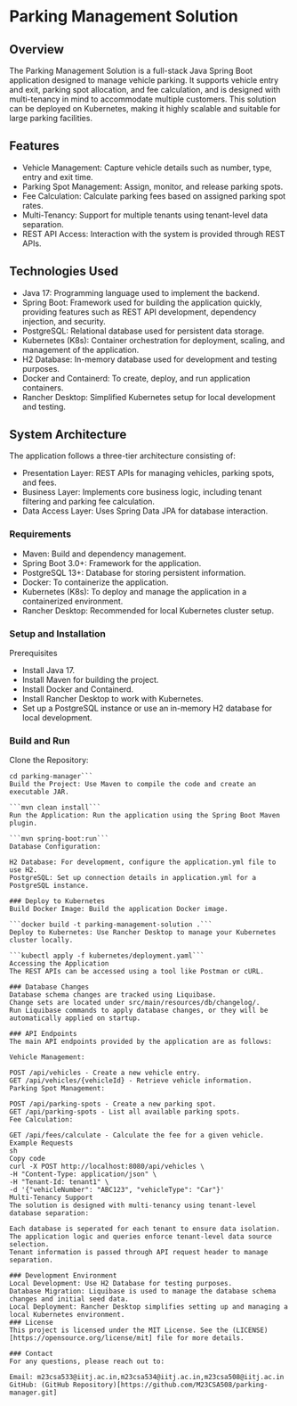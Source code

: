 # Parking Management Solution
## Overview
The Parking Management Solution is a full-stack Java Spring Boot application designed to manage vehicle parking. It supports vehicle entry and exit, parking spot allocation, and fee calculation, and is designed with multi-tenancy in mind to accommodate multiple customers. This solution can be deployed on Kubernetes, making it highly scalable and suitable for large parking facilities.

## Features
- Vehicle Management: Capture vehicle details such as number, type, entry and exit time.
- Parking Spot Management: Assign, monitor, and release parking spots.
- Fee Calculation: Calculate parking fees based on assigned parking spot rates.
- Multi-Tenancy: Support for multiple tenants using tenant-level data separation.
- REST API Access: Interaction with the system is provided through REST APIs.

## Technologies Used
- Java 17: Programming language used to implement the backend.
- Spring Boot: Framework used for building the application quickly, providing features such as REST API development, dependency injection, and security.
- PostgreSQL: Relational database used for persistent data storage.
- Kubernetes (K8s): Container orchestration for deployment, scaling, and management of the application.
- H2 Database: In-memory database used for development and testing purposes.
- Docker and Containerd: To create, deploy, and run application containers.
- Rancher Desktop: Simplified Kubernetes setup for local development and testing.

## System Architecture
The application follows a three-tier architecture consisting of:

* Presentation Layer: REST APIs for managing vehicles, parking spots, and fees.
* Business Layer: Implements core business logic, including tenant filtering and parking fee calculation.
* Data Access Layer: Uses Spring Data JPA for database interaction.

### Requirements
* Maven: Build and dependency management.
* Spring Boot 3.0+: Framework for the application.
* PostgreSQL 13+: Database for storing persistent information.
* Docker: To containerize the application.
* Kubernetes (K8s): To deploy and manage the application in a containerized environment.
* Rancher Desktop: Recommended for local Kubernetes cluster setup.
### Setup and Installation
Prerequisites
- Install Java 17.
- Install Maven for building the project.
- Install Docker and Containerd.
- Install Rancher Desktop to work with Kubernetes.
- Set up a PostgreSQL instance or use an in-memory H2 database for local development.

### Build and Run
Clone the Repository:

```git clone https://github.com/M23CSA508/parking-manager.git
cd parking-manager```
Build the Project: Use Maven to compile the code and create an executable JAR.

```mvn clean install```
Run the Application: Run the application using the Spring Boot Maven plugin.

```mvn spring-boot:run```
Database Configuration:

H2 Database: For development, configure the application.yml file to use H2.
PostgreSQL: Set up connection details in application.yml for a PostgreSQL instance.

### Deploy to Kubernetes
Build Docker Image: Build the application Docker image.

```docker build -t parking-management-solution .```
Deploy to Kubernetes: Use Rancher Desktop to manage your Kubernetes cluster locally.

```kubectl apply -f kubernetes/deployment.yaml```
Accessing the Application
The REST APIs can be accessed using a tool like Postman or cURL.

### Database Changes
Database schema changes are tracked using Liquibase.
Change sets are located under src/main/resources/db/changelog/.
Run Liquibase commands to apply database changes, or they will be automatically applied on startup.

### API Endpoints
The main API endpoints provided by the application are as follows:

Vehicle Management:

POST /api/vehicles - Create a new vehicle entry.
GET /api/vehicles/{vehicleId} - Retrieve vehicle information.
Parking Spot Management:

POST /api/parking-spots - Create a new parking spot.
GET /api/parking-spots - List all available parking spots.
Fee Calculation:

GET /api/fees/calculate - Calculate the fee for a given vehicle.
Example Requests
sh
Copy code
curl -X POST http://localhost:8080/api/vehicles \
-H "Content-Type: application/json" \
-H "Tenant-Id: tenant1" \
-d '{"vehicleNumber": "ABC123", "vehicleType": "Car"}'
Multi-Tenancy Support
The solution is designed with multi-tenancy using tenant-level database separation:

Each database is seperated for each tenant to ensure data isolation.
The application logic and queries enforce tenant-level data source selection.
Tenant information is passed through API request header to manage separation.

### Development Environment
Local Development: Use H2 Database for testing purposes.
Database Migration: Liquibase is used to manage the database schema changes and initial seed data.
Local Deployment: Rancher Desktop simplifies setting up and managing a local Kubernetes environment.
### License
This project is licensed under the MIT License. See the (LICENSE)[https://opensource.org/license/mit] file for more details.

### Contact
For any questions, please reach out to:

Email: m23csa533@iitj.ac.in,m23csa534@iitj.ac.in,m23csa508@iitj.ac.in
GitHub: (GitHub Repository)[https://github.com/M23CSA508/parking-manager.git]

